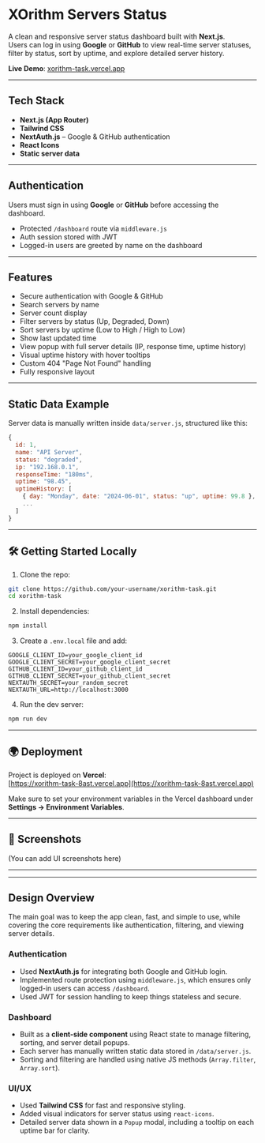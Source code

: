 # XOrithm Servers Status

A clean and responsive server status dashboard built with **Next.js**.  
Users can log in using **Google** or **GitHub** to view real-time server statuses, filter by status, sort by uptime, and explore detailed server history.

**Live Demo**: [xorithm-task.vercel.app](https://xorithm-task-8ast.vercel.app)

---

## Tech Stack

- **Next.js (App Router)**
- **Tailwind CSS**
- **NextAuth.js** – Google & GitHub authentication
- **React Icons**
- **Static server data**

---

## Authentication

Users must sign in using **Google** or **GitHub** before accessing the dashboard.

- Protected `/dashboard` route via `middleware.js`
- Auth session stored with JWT
- Logged-in users are greeted by name on the dashboard

---

## Features

- Secure authentication with Google & GitHub
- Search servers by name
- Server count display
- Filter servers by status (Up, Degraded, Down)
- Sort servers by uptime (Low to High / High to Low)
- Show last updated time
- View popup with full server details (IP, response time, uptime history)
- Visual uptime history with hover tooltips
- Custom 404 "Page Not Found" handling
- Fully responsive layout

---

## Static Data Example

Server data is manually written inside `data/server.js`, structured like this:

```js
{
  id: 1,
  name: "API Server",
  status: "degraded",
  ip: "192.168.0.1",
  responseTime: "180ms",
  uptime: "98.45",
  uptimeHistory: [
    { day: "Monday", date: "2024-06-01", status: "up", uptime: 99.8 },
    ...
  ]
}
```

---

## 🛠️ Getting Started Locally

1. Clone the repo:

```bash
git clone https://github.com/your-username/xorithm-task.git
cd xorithm-task
```

2. Install dependencies:

```bash
npm install
```

3. Create a `.env.local` file and add:

```env
GOOGLE_CLIENT_ID=your_google_client_id
GOOGLE_CLIENT_SECRET=your_google_client_secret
GITHUB_CLIENT_ID=your_github_client_id
GITHUB_CLIENT_SECRET=your_github_client_secret
NEXTAUTH_SECRET=your_random_secret
NEXTAUTH_URL=http://localhost:3000
```

4. Run the dev server:

```bash
npm run dev
```

---

## 🌍 Deployment

Project is deployed on **Vercel**:  
[https://xorithm-task-8ast.vercel.app](https://xorithm-task-8ast.vercel.app)

Make sure to set your environment variables in the Vercel dashboard under **Settings → Environment Variables**.

---

## 📸 Screenshots

(You can add UI screenshots here)

---

---

## Design Overview

The main goal was to keep the app clean, fast, and simple to use, while covering the core requirements like authentication, filtering, and viewing server details.

### Authentication

- Used **NextAuth.js** for integrating both Google and GitHub login.
- Implemented route protection using `middleware.js`, which ensures only logged-in users can access `/dashboard`.
- Used JWT for session handling to keep things stateless and secure.

### Dashboard

- Built as a **client-side component** using React state to manage filtering, sorting, and server detail popups.
- Each server has manually written static data stored in `/data/server.js`.
- Sorting and filtering are handled using native JS methods (`Array.filter`, `Array.sort`).

### UI/UX

- Used **Tailwind CSS** for fast and responsive styling.
- Added visual indicators for server status using `react-icons`.
- Detailed server data shown in a `Popup` modal, including a tooltip on each uptime bar for clarity.
